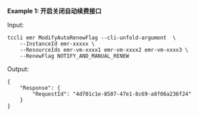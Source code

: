**Example 1: 开启关闭自动续费接口**



Input: 

```
tccli emr ModifyAutoRenewFlag --cli-unfold-argument  \
    --InstanceId emr-xxxxx \
    --ResourceIds emr-vm-xxxx1 emr-vm-xxxx2 emr-vm-xxxx3 \
    --RenewFlag NOTIFY_AND_MANUAL_RENEW
```

Output: 
```
{
    "Response": {
        "RequestId": "4d701c1e-8507-47e1-8c69-a8f06a236f24"
    }
}
```

